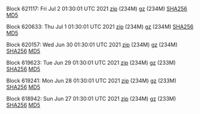 Block 621117: Fri Jul  2 01:30:01 UTC 2021 [zip](https://files.01coin.io/mainnet/2021-07-02/bootstrap.dat.zip) (234M) [gz](https://files.01coin.io/mainnet/2021-07-02/bootstrap.dat.tar.gz) (234M) [SHA256](https://files.01coin.io/mainnet/2021-07-02/sha256.txt) [MD5](https://files.01coin.io/mainnet/2021-07-02/md5.txt)

Block 620633: Thu Jul  1 01:30:01 UTC 2021 [zip](https://files.01coin.io/mainnet/2021-07-01/bootstrap.dat.zip) (234M) [gz](https://files.01coin.io/mainnet/2021-07-01/bootstrap.dat.tar.gz) (234M) [SHA256](https://files.01coin.io/mainnet/2021-07-01/sha256.txt) [MD5](https://files.01coin.io/mainnet/2021-07-01/md5.txt)

Block 620157: Wed Jun 30 01:30:01 UTC 2021 [zip](https://files.01coin.io/mainnet/2021-06-30/bootstrap.dat.zip) (234M) [gz](https://files.01coin.io/mainnet/2021-06-30/bootstrap.dat.tar.gz) (234M) [SHA256](https://files.01coin.io/mainnet/2021-06-30/sha256.txt) [MD5](https://files.01coin.io/mainnet/2021-06-30/md5.txt)

Block 619623: Tue Jun 29 01:30:01 UTC 2021 [zip](https://files.01coin.io/mainnet/2021-06-29/bootstrap.dat.zip) (234M) [gz](https://files.01coin.io/mainnet/2021-06-29/bootstrap.dat.tar.gz) (233M) [SHA256](https://files.01coin.io/mainnet/2021-06-29/sha256.txt) [MD5](https://files.01coin.io/mainnet/2021-06-29/md5.txt)

Block 619241: Mon Jun 28 01:30:01 UTC 2021 [zip](https://files.01coin.io/mainnet/2021-06-28/bootstrap.dat.zip) (234M) [gz](https://files.01coin.io/mainnet/2021-06-28/bootstrap.dat.tar.gz) (233M) [SHA256](https://files.01coin.io/mainnet/2021-06-28/sha256.txt) [MD5](https://files.01coin.io/mainnet/2021-06-28/md5.txt)

Block 618942: Sun Jun 27 01:30:01 UTC 2021 [zip](https://files.01coin.io/mainnet/2021-06-27/bootstrap.dat.zip) (234M) [gz](https://files.01coin.io/mainnet/2021-06-27/bootstrap.dat.tar.gz) (233M) [SHA256](https://files.01coin.io/mainnet/2021-06-27/sha256.txt) [MD5](https://files.01coin.io/mainnet/2021-06-27/md5.txt)
